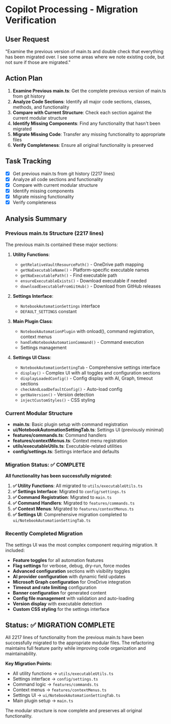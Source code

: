 # Copilot Processing - Migration Verification

## User Request
"Examine the previous version of main.ts and double check that everything has been migrated over. I see some areas where we note existing code, but not sure if those are migrated."

## Action Plan
1. **Examine Previous main.ts**: Get the complete previous version of main.ts from git history
2. **Analyze Code Sections**: Identify all major code sections, classes, methods, and functionality
3. **Compare with Current Structure**: Check each section against the current modular structure
4. **Identify Missing Components**: Find any functionality that hasn't been migrated
5. **Migrate Missing Code**: Transfer any missing functionality to appropriate files
6. **Verify Completeness**: Ensure all original functionality is preserved

## Task Tracking
- [x] Get previous main.ts from git history (2217 lines)
- [x] Analyze all code sections and functionality
- [x] Compare with current modular structure
- [x] Identify missing components
- [x] Migrate missing functionality
- [x] Verify completeness

## Analysis Summary

### Previous main.ts Structure (2217 lines)
The previous main.ts contained these major sections:

1. **Utility Functions**: 
   - `getRelativeVaultResourcePath()` - OneDrive path mapping
   - `getNaExecutableName()` - Platform-specific executable names
   - `getNaExecutablePath()` - Find executable path
   - `ensureExecutableExists()` - Download executable if needed
   - `downloadExecutableFromGitHub()` - Download from GitHub releases

2. **Settings Interface**: 
   - `NotebookAutomationSettings` interface
   - `DEFAULT_SETTINGS` constant

3. **Main Plugin Class**:
   - `NotebookAutomationPlugin` with onload(), command registration, context menus
   - `handleNotebookAutomationCommand()` - Command execution
   - Settings management

4. **Settings UI Class**:
   - `NotebookAutomationSettingTab` - Comprehensive settings interface
   - `display()` - Complex UI with all toggles and configuration sections
   - `displayLoadedConfig()` - Config display with AI, Graph, timeout sections
   - `checkAndLoadDefaultConfig()` - Auto-load config
   - `getNaVersion()` - Version detection
   - `injectCustomStyles()` - CSS styling

### Current Modular Structure
- **main.ts**: Basic plugin setup with command registration
- **ui/NotebookAutomationSettingTab.ts**: Settings UI (previously minimal)
- **features/commands.ts**: Command handlers
- **features/contextMenus.ts**: Context menu registration
- **utils/executableUtils.ts**: Executable-related utilities
- **config/settings.ts**: Settings interface and defaults

### Migration Status: ✅ COMPLETE

**All functionality has been successfully migrated:**

1. **✅ Utility Functions**: All migrated to `utils/executableUtils.ts`
2. **✅ Settings Interface**: Migrated to `config/settings.ts`
3. **✅ Command Registration**: Migrated to `main.ts`
4. **✅ Command Handlers**: Migrated to `features/commands.ts`
5. **✅ Context Menus**: Migrated to `features/contextMenus.ts`
6. **✅ Settings UI**: Comprehensive migration completed to `ui/NotebookAutomationSettingTab.ts`

### Recently Completed Migration
The settings UI was the most complex component requiring migration. It included:

- **Feature toggles** for all automation features
- **Flag settings** for verbose, debug, dry-run, force modes
- **Advanced configuration** sections with visibility toggles
- **AI provider configuration** with dynamic field updates
- **Microsoft Graph configuration** for OneDrive integration
- **Timeout and rate limiting** configuration
- **Banner configuration** for generated content
- **Config file management** with validation and auto-loading
- **Version display** with executable detection
- **Custom CSS styling** for the settings interface

## Status: ✅ MIGRATION COMPLETE

All 2217 lines of functionality from the previous main.ts have been successfully migrated to the appropriate modular files. The refactoring maintains full feature parity while improving code organization and maintainability.

**Key Migration Points:**
- All utility functions → `utils/executableUtils.ts`
- Settings interface → `config/settings.ts`
- Command logic → `features/commands.ts`
- Context menus → `features/contextMenus.ts`
- Settings UI → `ui/NotebookAutomationSettingTab.ts`
- Main plugin setup → `main.ts`

The modular structure is now complete and preserves all original functionality.
